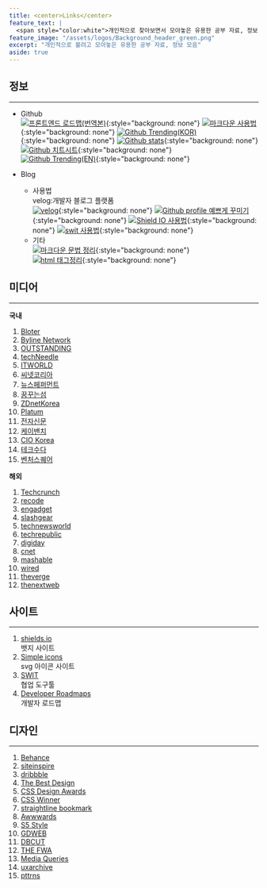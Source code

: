 ```yaml
---
title: <center>Links</center>
feature_text: |
  <span style="color:white">개인적으로 찾아보면서 모아놓은 유용한 공부 자료, 정보 모음</span>
feature_image: "/assets/logos/Background_header_green.png"
excerpt: "개인적으로 볼려고 모아놓은 유용한 공부 자료, 정보 모음"
aside: true
---
```


## 정보

---

- Github  
  [![프론트엔드 로드맵(번역본)](https://img.shields.io/badge/-%ED%94%84%EB%A1%A0%ED%8A%B8%EC%97%94%EB%93%9C%20%EB%A1%9C%EB%93%9C%EB%A7%B5%20KOR-black?style=flat-square&logo=github)](https://github.com/devJang/developer-roadmap){:style="background: none"}
  [![마크다운 사용법](https://img.shields.io/badge/-%EB%A7%88%ED%81%AC%EB%8B%A4%EC%9A%B4%20%EC%82%AC%EC%9A%A9%EB%B2%95-black?style=flat-square&logo=github)](https://gist.github.com/ihoneymon/652be052a0727ad59601){:style="background: none"}
  [![Github Trending(KOR)](https://img.shields.io/badge/-Github%20Trending%20KOR-black?style=flat-square&logo=github)](https://github.com/trending?spoken_language_code=ko){:style="background: none"}
  [![Github stats](https://img.shields.io/badge/-Github%20Stats-black?style=flat-square&logo=github)](https://github.com/anuraghazra/github-readme-stats){:style="background: none"}  
  [![Github 치트시트](https://img.shields.io/badge/-Github%20%EC%B9%98%ED%8A%B8%20%EC%8B%9C%ED%8A%B8-black?style=flat-square&logo=github)](https://github.com/tiimgreen/github-cheat-sheet/blob/master/README.ko.md){:style="background: none"}  
  [![Github Trending(EN)](https://img.shields.io/badge/-Github%20Trending%20EN-black?style=flat-square&logo=github)](https://github.com/trending?spoken_language_code=en){:style="background: none"}
- Blog

  - 사용법  
     velog:개발자 블로그 플랫폼  
    [![velog](https://img.shields.io/badge/-velog-black?style=flat-square&logo=Markdown)](https://velog.io/){:style="background: none"}
    [![Github profile 예쁘게 꾸미기 ](https://img.shields.io/badge/-Github%20%EC%9D%B4%EC%81%98%EA%B2%8C%EA%BE%B8%EB%AF%B8%EA%B8%B0-black?style=flat-square&logo=Markdown)](https://velog.io/@woo0_hooo/Github-github-profile-%EA%B0%84%EC%A7%80%EB%82%98%EA%B2%8C-%EA%BE%B8%EB%AF%B8%EA%B8%B0){:style="background: none"}
    [![Shield IO 사용법 ](https://img.shields.io/badge/-Shield%20IO%20%EC%82%AC%EC%9A%A9%EB%B2%95-black?style=flat-square&logo=Markdown)](https://velog.io/@loakick/Shield-IO-%EC%82%AC%EC%9A%A9%EB%B2%95-iojyndy4pi){:style="background: none"}
    [![swit 사용법](https://img.shields.io/badge/-Swit%20%EC%82%AC%EC%9A%A9%EB%B2%95-black?style=flat-square&logo=Markdown)](https://medium.com/switmyfair/swit/home){:style="background: none"}

  * 기타  
    [![마크다운 문법 정리](https://img.shields.io/badge/-%EB%A7%88%ED%81%AC%EB%8B%A4%EC%9A%B4%20%EB%AC%B8%EB%B2%95%20%EC%A0%95%EB%A6%AC-00008b?style=flat-square&logo=Google%20Chrome)](https://dev-youngjun.tistory.com/51){:style="background: none"}  
    [![html 태그정리](https://img.shields.io/badge/-%EB%A7%88%ED%81%AC%EB%8B%A4%EC%9A%B4%20%EB%AC%B8%EB%B2%95%20%EC%A0%95%EB%A6%AC-00008b?style=flat-square&logo=Google%20Chrome)](https://dev-youngjun.tistory.com/51){:style="background: none"}

## 미디어

---

**국내**

1. [Bloter](http://www.bloter.net/)
2. [Byline Network](https://byline.network/)
3. [OUTSTANDING](https://outstanding.kr/)
4. [techNeedle](https://techneedle.com/)
5. [ITWORLD](https://www.itworld.co.kr/main/)
6. [씨넷코리아](https://www.itworld.co.kr/main/)
7. [뉴스페퍼먼트](https://newspeppermint.com/category/it/)
8. [꿈꾸는섬](https://happist.com/)
9. [ZDnetKorea](https://zdnet.co.kr/)
10. [Platum](https://platum.kr/)
11. [전자신문](https://news.etnews.com/)
12. [케이밴치](http://www.kbench.com/)
13. [CIO Korea](https://www.ciokorea.com/)
14. [테크수다](https://www.ciokorea.com/)
15. [벤처스퀘어](https://www.ciokorea.com/)

**해외**

1. [Techcrunch](https://techcrunch.com/)
2. [recode](https://www.vox.com/recode)
3. [engadget](https://www.engadget.com/)
4. [slashgear](https://www.slashgear.com/)
5. [technewsworld](https://www.technewsworld.com/)
6. [techrepublic](https://www.techrepublic.com/)
7. [digiday](https://digiday.com/)
8. [cnet](https://www.cnet.com/)
9. [mashable](https://mashable.com/)
10. [wired](https://www.wired.com/)
11. [theverge](https://www.theverge.com/)
12. [thenextweb](http://www.thenextweb.com/)

## 사이트

---

1. [shields.io](https://shields.io/)  
   뱃지 사이트
2. [Simple icons](https://simpleicons.org/)  
   svg 아이콘 사이트
3. [SWIT](https://swit.io/)  
   협업 도구툴
4. [Developer Roadmaps](https://roadmap.sh/)  
   개발자 로드맵

## 디자인

---

1. [Behance](https://www.behance.net/)
2. [siteinspire](https://www.siteinspire.com/)
3. [dribbble](https://dribbble.com/)
4. [The Best Design](https://www.thebestdesigns.com/)
5. [CSS Design Awards](https://www.cssdesignawards.com/)
6. [CSS Winner](https://www.csswinner.com/)
7. [straightline bookmark](http://bm.straightline.jp/)
8. [Awwwards](https://www.awwwards.com/)
9. [S5 Style](https://bm.s5-style.com/)
10. [GDWEB](http://www.gdweb.co.kr/main/index.asp)
11. [DBCUT](https://www.dbcut.com/bbs/index.php)
12. [THE FWA](https://thefwa.com/)
13. [Media Queries](https://mediaqueri.es/)
14. [uxarchive](https://uxarchive.com/)
15. [pttrns](https://pttrns.com/)

